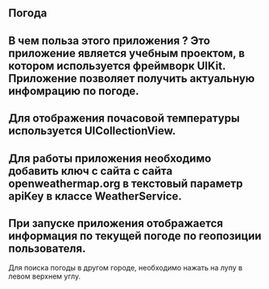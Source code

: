 Погода
---
В чем польза этого приложения ?
Это приложение является учебным проектом, в котором используется фреймворк UIKit. Приложение позволяет получить актуальную инфомрацию по погоде.
---
Для отображения почасовой температуры используется UICollectionView.
---
Для работы приложения необходимо добавить ключ с сайта  с сайта openweathermap.org в текстовый параметр apiKey в классе WeatherService. 
---
При запуске приложения отображается информация по текущей погоде по геопозиции пользователя.
---
Для поиска погоды в другом городе, необходимо нажать на лупу в левом верхнем углу.


